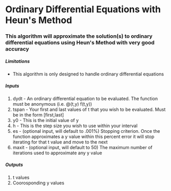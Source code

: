 # Ordinary Differential Equations with Heun's Method
### This algorithm will approximate the solution(s) to ordinary differential equations using Heun's Method with very good accuracy
##### Limitations
  * This algorithm is only designed to handle ordinary differential equations
##### Inputs
  1. dydt - An ordinary differential equation to be evaluated. The function must be anonymous (i.e. @(t,y) f(t,y))
  2. tspan - Your first and last values of t that you wish to be evaluated. Must be in the form [first,last]
  3. y0 - This is the initial value of y
  4. h - This is the step size you wish to use within your interval
  5. es - (optional input, will default to .001%) Stopping criterion. Once the function approximates a y value within this percent error it will stop iterating for that t value and move to the next
  6. maxit - (optional input, will default to 50) The maximum number of iterations used to approximate any y value
##### Outputs
  1. t values
  2. Coorosponding y values
